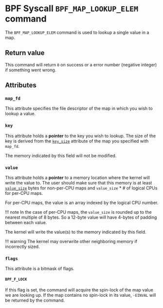 # BPF Syscall `BPF_MAP_LOOKUP_ELEM` command

The `BPF_MAP_LOOKUP_ELEM` command is used to lookup a single value in a map.

## Return value

This command will return `0` on success or a error number (negative integer) if something went wrong.

## Attributes
### `map_fd`

This attribute specifies the file descriptor of the map in which you wish to lookup a value.

### `key`

This attribute holds a **pointer** to the key you wish to lookup. The size of the key is derived from the [`key_size`](BPF_MAP_CREATE.md#key_size) attribute of the map you specified with `map_fd`.

The memory indicated by this field will not be modified.

### `value`

This attribute holds a **pointer** to a memory location where the kernel will write the value to. The user should make sure that this memory is at least [`value_size`](BPF_MAP_CREATE.md#value_size) bytes for non-per-CPU maps and `value_size` * # of logical CPUs for per-CPU maps.

For per-CPU maps, the value is an array indexed by the logical CPU number.

!!! note
    In the case of per-CPU maps, the `value_size` is rounded up to the nearest multiple of 8 bytes. So a 12-byte value will have 4-bytes of padding between each value.

The kernel will write the value(s) to the memory indicated by this field.

!!! warning
    The kernel may overwrite other neighboring memory if incorrectly sized.

### `flags`

This attribute is a bitmask of flags.

#### `BPF_F_LOCK`

If this flag is set, the command will acquire the spin-lock of the map value we are looking up. If the map contains no spin-lock in its value, `-EINVAL` will be returned by the command.
